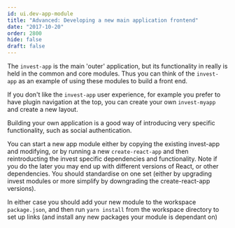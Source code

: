 ```yaml
---
id: ui.dev-app-module
title: "Advanced: Developing a new main application frontend"
date: "2017-10-20"
order: 2800
hide: false
draft: false
---
```


The `invest-app` is the main 'outer' application, but its functionality in really is held in the common and core modules. Thus you can think of the `invest-app` as an example of using these modules to build a front end.

If you don't like the `invest-app` user experience, for example you prefer to have plugin navigation at the top, you can create your own `invest-myapp` and create a new layout.

Building your own application is a good way of introducing very specific functionality, such as social authentication. 

You can start a new app module either by copying the existing invest-app and modifying, or by running a new `create-react-app` and then reintroducting the invest specific dependencies and functionality. Note if you do the later you may end up with different versions of React, or other dependencies. You should standardise on one set (either by upgrading invest modules or more simplify by downgrading the create-react-app versions). 

In either case you should add your new module to the workspace `package.json`, and then run `yarn install` from the workspace directory to set up links (and install any new packages your module is dependant on)